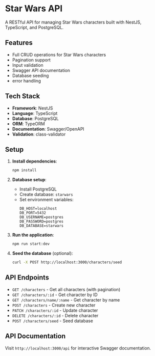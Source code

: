 # Star Wars API

A RESTful API for managing Star Wars characters built with NestJS, TypeScript, and PostgreSQL.

## Features

- Full CRUD operations for Star Wars characters
- Pagination support
- Input validation
- Swagger API documentation
- Database seeding
- error handling

## Tech Stack

- **Framework**: NestJS
- **Language**: TypeScript
- **Database**: PostgreSQL
- **ORM**: TypeORM
- **Documentation**: Swagger/OpenAPI
- **Validation**: class-validator

## Setup

1. **Install dependencies**:
   ```bash
   npm install
   ```

2. **Database setup**:
   - Install PostgreSQL
   - Create database: `starwars`
   - Set environment variables:
     ```
     DB_HOST=localhost
     DB_PORT=5432
     DB_USERNAME=postgres
     DB_PASSWORD=postgres
     DB_DATABASE=starwars
     ```

3. **Run the application**:
   ```bash
   npm run start:dev
   ```

4. **Seed the database** (optional):
   ```bash
   curl -X POST http://localhost:3000/characters/seed
   ```

## API Endpoints

- `GET /characters` - Get all characters (with pagination)
- `GET /characters/:id` - Get character by ID
- `GET /characters/name/:name` - Get character by name
- `POST /characters` - Create new character
- `PATCH /characters/:id` - Update character
- `DELETE /characters/:id` - Delete character
- `POST /characters/seed` - Seed database

## API Documentation

Visit `http://localhost:3000/api` for interactive Swagger documentation.

